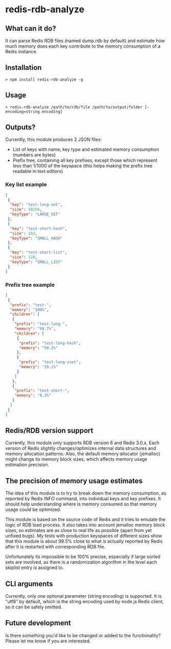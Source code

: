 # redis-rdb-analyze

## What can it do?
It can parse Redis RDB files (named dump.rdb by default) and estimate how much memory does each key contribute to the memory consumption of a Redis instance.

## Installation

```
> npm install redis-rdb-analyze -g
```

## Usage

```
> redis-rdb-analyze /path/to/rdb/file /path/to/output/folder [-encoding=string encoding]
```

## Outputs?
Currently, this module produces 2 JSON files:
* List of keys with name, key type and estimated memory consumption (numbers are bytes)
* Prefix tree, containing all key prefixes, except those which represent less than 1/1000 of the keyspace (this helps making the prefix tree readable in text editors)

### Key list example

```json
[
 {
  "key": "test-long-set",
  "size": 50256,
  "keyType": "LARGE_SET"
 },
 {
  "key": "test-short-hash",
  "size": 192,
  "keyType": "SMALL_HASH"
 },
 {
  "key": "test-short-list",
  "size": 128,
  "keyType": "SMALL_LIST"
 }
]
```

### Prefix tree example
```json
[
 {
  "prefix": "test-",
  "memory": "100%",
  "children": [
   {
    "prefix": "test-long-",
    "memory": "99.7%",
    "children": [
     {
      "prefix": "test-long-hash",
      "memory": "50.2%"
     },
     {
      "prefix": "test-long-zset",
      "memory": "19.1%"
     }
    ]
   },
   {
    "prefix": "test-short-",
    "memory": "0.3%"
   }
  ]
 }
]
```

## Redis/RDB version support
Currently, this module only supports RDB version 6 and Redis 3.0.x. Each version of Redis slightly changes/optimizes internal
data structures and memory allocation patterns. Also, the default memory allocator (jemalloc) might change its memory block sizes,
which affects memory usage estimation precision.

## The precision of memory usage estimates
The idea of this module is to try to break down the memory consumption, as reported by Redis INFO command, into individual keys and 
key prefixes. It should help understanding where is memory consumed so that memory usage could be optimized. 

This module is based on the source code of Redis and it tries to emulate the logic of RDB load process. It also takes into account 
jemalloc memory block sizes, so estimates are as close to real life as possible (apart from yet unfixed bugs). 
My tests with production keyspaces of different sizes show that this module is about 99.5% close to what is actually reported by Redis
after it is restarted with corresponding RDB file.

Unfortunately its impossible to be 100% precise, especially if large sorted sets are involved, as there is a randomization algorithm in the level each skiplist entry is assigned to.

## CLI arguments
Currently, only one optional parameter (string encoding) is supported. It is "utf8" by default, which is the string encoding used by node.js Redis client, so it can be safely omitted.

## Future development
Is there something you'd like to be changed or added to the functionality? Please let me know if you are interested.
